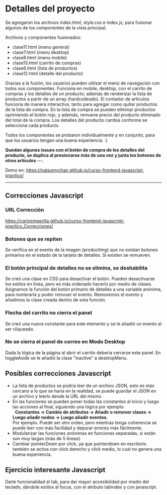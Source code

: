 # Detalles del proyecto
Se agregaron los archivos index.html, style.css e index.js, para fusionar algunos de los componentes de la vista principal.

Archivos y componentes fusionados:

- clase11.html (menu general)
- clase7.html (menu desktop)
- clase8.html (menu mobile)
- clase13.html (carrito de compras)
- clase6.html (lista de productos)
- clase12.html (detalle del producto)

Gracias a la fusión, los usuarios pueden utilizar el menú de navegación con todos sus componentes. Funciona en mobile, desktop, con el carrito de compras y los detalles de un producto; además de renderizar la lista de productos a partir de un array (hardcodeado). El contador de artículos funciona de manera interactiva, tanto para agregar como quitar productos de la lista de compra. En la lista de compra se pueden eliminar productos oprimiendo el botón rojo, y además, remueve precio del producto eliminado del total de la compra. Los detalles del producto cambia conforme se selecciona cada producto.

Todos los componentes se probaron individualmente y en conjunto, para que los usuarios tengan una buena experiencia. :)

**Quedan algunos issues con el botón de compra de los detalles del producto, se duplica al presionarse más de una vez y junta los botones de otros artículos ·-·.**

Demo en:  https://natsumychan.github.io/curso-frontend-javascript-practico/
<hr>

## Correcciones Javascript

### URL Corrección
https://carlosmperilla.github.io/curso-frontend-javascript-practico_Correcciones/

### Botones que se repiten
Se verifica en el evento de la imagen (productImg) que no existan botones primarios en el estado de la tarjeta de detalles. Si existen se remueven.

### El botón principal de detalles no se elimina, se deshabilita
Se creó una clase en CSS para desactivar el botón. Pueden desactivarse los estilos en línea, pero es más ordenado hacerlo por medio de clases.
Asignamos la función del botón primario de detalles a una variable anónima, para nombrarla y poder remover el evento.
Removemos el evento y añadimos la clase creada dentro de esta función.

### Flecha del carrito no cierra el panel
Se creó una nueva constante para este elemento y se le añadió un evento al ser cliqueado. 

### No se cierra el panel de correo en Modo Desktop
Dada la lógica de la página al abrir el carrito debería cerrarse este panel.
En toggleAside se le añadió la clase "inactive" a desktopMenu.

## Posibles correcciones Javascript

* La lista de productos se podría leer de un archivo JSON, esto es más cercano a lo que se haría en la realidad, se puede guardar el JSON en un archivo y leerlo desde la URL del mismo.
* En las funciones se pueden poner todas las constantes al inicio y luego las acciones al final, siguiendo una lógica por ejemplo:  
  &nbsp;&nbsp;**Constantes $\rightarrow$ Cambio de atributos $\rightarrow$ Añadir o remover clases $\rightarrow$ Luego añadir nodos $\rightarrow$ Luego añadir eventos.**  
  Por ejemplo. Puede ser otro orden, pero mientras tenga coherencia se puede leer con más facilidad y depurar errores más fácilmente.
* Modularizar las funciones anónimas en funciones separadas, si están son muy largas (más de 5 líneas)
* Cambiar pointerDown por click, ya que pointerdown en escritorio también se activa con click derecho y click medio, lo cual no genera una buena experiencia.

## Ejercicio interesante Javascript

Darle funcionalidad al tab, para dar mayor accesibilidad por medio del teclado, dándole estilos al focus, con el atributo tabindex y con javascript.
